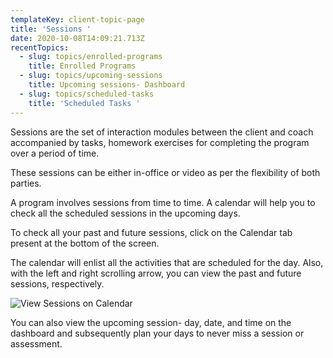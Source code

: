 ```yaml
---
templateKey: client-topic-page
title: 'Sessions '
date: 2020-10-08T14:09:21.713Z
recentTopics:
  - slug: topics/enrolled-programs
    title: Enrolled Programs
  - slug: topics/upcoming-sessions
    title: Upcoming sessions- Dashboard
  - slug: topics/scheduled-tasks
    title: 'Scheduled Tasks '
---
```

Sessions are the set of interaction modules between the client and coach accompanied by tasks, homework exercises for completing the program over a period of time. 

These sessions can be either in-office or video as per the flexibility of both parties. 

A program involves sessions from time to time. A calendar will help you to check all the scheduled sessions in the upcoming days. 

To check all your past and future sessions, click on the Calendar tab present at the bottom of the screen. 

The calendar will enlist all the activities that are scheduled for the day. Also, with the left and right scrolling arrow, you can view the past and future sessions, respectively. 

![View Sessions on Calendar](/img/my-calendar-i.png "View Sessions on Calendar")

You can also view the upcoming session- day, date, and time on the dashboard and subsequently plan your days to never miss a session or assessment.
